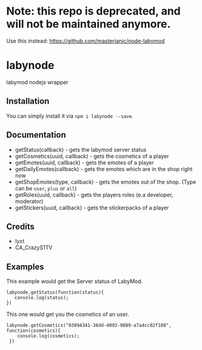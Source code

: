 # Note: this repo is deprecated, and will not be maintained anymore. 
Use this instead: https://github.com/masterjanic/node-labymod

# labynode
labymod nodejs wrapper

## Installation
You can simply install it via `npm i labynode --save`.


## Documentation
 + getStatus(callback) - gets the labymod server status
 + getCosmetics(uuid, callback) - gets the cosmetics of a player
 + getEmotes(uuid, callback) - gets the emotes of a player
 + getDailyEmotes(callback) - gets the emotes which are in the shop right now
 + getShopEmotes(type, callback) - gets the emotes out of the shop. (Type can be `user`, `plus` or `all`)
 + getRoles(uuid, callback) - gets the players roles (e.a developer, moderator)
 + getStickers(uuid, callback) - gets the stickerpacks of a player

## Credits
 + lyxt
 + CA_CrazyS1TV
 
## Examples
This example would get the Server status of LabyMod.
```
labynode.getStatus(function(status){
   console.log(status);
})
```

This one would get you the cosmetics of an user.
```
labynode.getCosmetics("03094341-36dd-4093-9889-a7a4cc02f108", function(cosmetics){
    console.log(cosmetics);
 })
```

